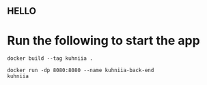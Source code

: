 ## HELLO

# Run the following to start the app

<code>docker build --tag kuhniia .</code>

<code>docker run -dp 8080:8080 --name kuhniia-back-end kuhniia</code>
